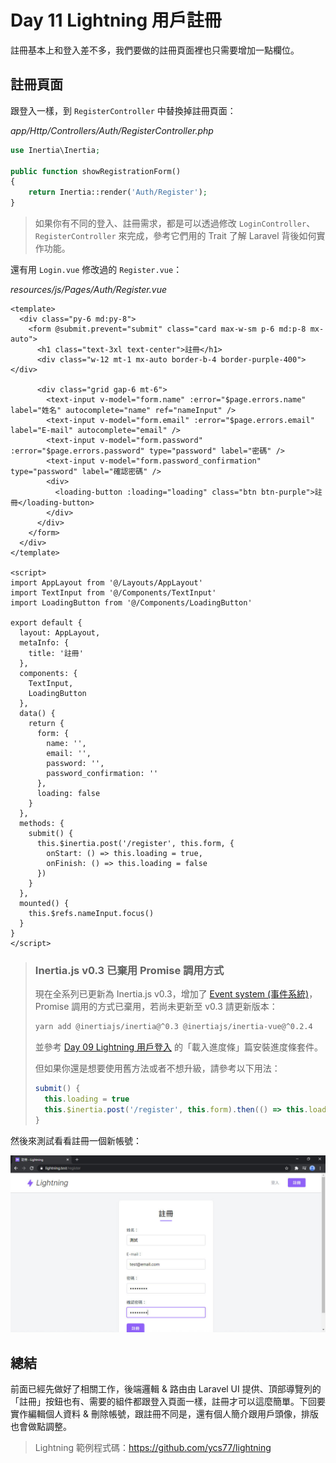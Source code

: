 # Day 11 Lightning 用戶註冊

註冊基本上和登入差不多，我們要做的註冊頁面裡也只需要增加一點欄位。

## 註冊頁面

跟登入一樣，到 `RegisterController` 中替換掉註冊頁面：

*app/Http/Controllers/Auth/RegisterController.php*
```php
use Inertia\Inertia;

public function showRegistrationForm()
{
    return Inertia::render('Auth/Register');
}
```

> 如果你有不同的登入、註冊需求，都是可以透過修改 `LoginController`、`RegisterController` 來完成，參考它們用的 Trait 了解 Laravel 背後如何實作功能。

還有用 `Login.vue` 修改過的 `Register.vue`：

*resources/js/Pages/Auth/Register.vue*
```vue
<template>
  <div class="py-6 md:py-8">
    <form @submit.prevent="submit" class="card max-w-sm p-6 md:p-8 mx-auto">
      <h1 class="text-3xl text-center">註冊</h1>
      <div class="w-12 mt-1 mx-auto border-b-4 border-purple-400"></div>

      <div class="grid gap-6 mt-6">
        <text-input v-model="form.name" :error="$page.errors.name" label="姓名" autocomplete="name" ref="nameInput" />
        <text-input v-model="form.email" :error="$page.errors.email" label="E-mail" autocomplete="email" />
        <text-input v-model="form.password" :error="$page.errors.password" type="password" label="密碼" />
        <text-input v-model="form.password_confirmation" type="password" label="確認密碼" />
        <div>
          <loading-button :loading="loading" class="btn btn-purple">註冊</loading-button>
        </div>
      </div>
    </form>
  </div>
</template>

<script>
import AppLayout from '@/Layouts/AppLayout'
import TextInput from '@/Components/TextInput'
import LoadingButton from '@/Components/LoadingButton'

export default {
  layout: AppLayout,
  metaInfo: {
    title: '註冊'
  },
  components: {
    TextInput,
    LoadingButton
  },
  data() {
    return {
      form: {
        name: '',
        email: '',
        password: '',
        password_confirmation: ''
      },
      loading: false
    }
  },
  methods: {
    submit() {
      this.$inertia.post('/register', this.form, {
        onStart: () => this.loading = true,
        onFinish: () => this.loading = false
      })
    }
  },
  mounted() {
    this.$refs.nameInput.focus()
  }
}
</script>
```

> ### Inertia.js v0.3 已棄用 Promise 調用方式
>
> 現在全系列已更新為 Inertia.js v0.3，增加了 [Event system (事件系統)](https://inertiajs.com/events)，Promise 調用的方式已棄用，若尚未更新至 v0.3 請更新版本：
> ```bash
> yarn add @inertiajs/inertia@^0.3 @inertiajs/inertia-vue@^0.2.4
> ```
>
> 並參考 [Day 09 Lightning 用戶登入](https://ithelp.ithome.com.tw/articles/10235589) 的「載入進度條」篇安裝進度條套件。
>
> 但如果你還是想要使用舊方法或者不想升級，請參考以下用法：
> ```js
> submit() {
>   this.loading = true
>   this.$inertia.post('/register', this.form).then(() => this.loading = false)
> }
> ```

然後來測試看看註冊一個新帳號：

![](../images/day11-01.jpg)

## 總結

前面已經先做好了相關工作，後端邏輯 & 路由由 Laravel UI 提供、頂部導覽列的「註冊」按鈕也有、需要的組件都跟登入頁面一樣，註冊才可以這麼簡單。下回要實作編輯個人資料 & 刪除帳號，跟註冊不同是，還有個人簡介跟用戶頭像，排版也會做點調整。

> Lightning 範例程式碼：https://github.com/ycs77/lightning
